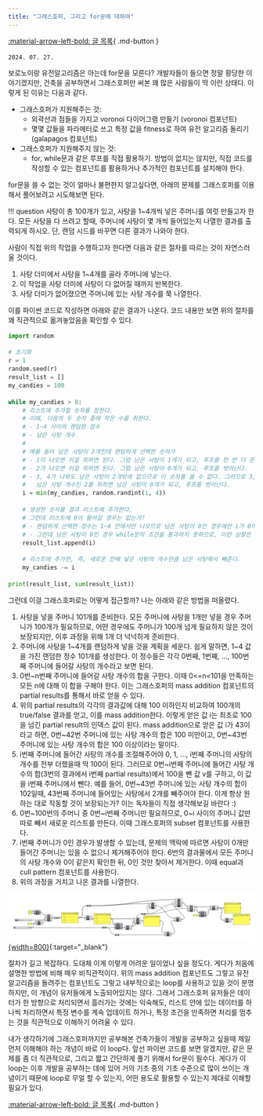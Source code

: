 ```yaml
---
title: "그래스호퍼, 그리고 for문에 대하여"
---
```


[:material-arrow-left-bold: 글 목록](../index.md){ .md-button }

`2024. 07. 27.`

보로노이랑 유전알고리즘은 아는데 for문을 모른다? 개발자들이 들으면 정말 황당한 이야기겠지만, 건축을 공부하면서 그래스호퍼만 써본 꽤 많은 사람들이 딱 이런 상태다. 이렇게 된 이유는 다음과 같다.

- 그래스호퍼가 지원해주는 것:
    - 외곽선과 점들을 가지고 voronoi 다이어그램 만들기 (voronoi 컴포넌트)
    - 몇몇 값들을 파라메터로 쓰고 특정 값을 fitness로 하여 유전 알고리즘 돌리기 (galapagos 컴포넌트)
- 그래스호퍼가 지원해주지 않는 것:
    - for, while문과 같은 루프를 직접 활용하기. 방법이 없지는 않지만, 직접 코드를 작성할 수 있는 컴포넌트를 활용하거나 추가적인 컴포넌트를 설치해야 한다.

for문을 쓸 수 없는 것이 얼마나 불편한지 알고싶다면, 아래의 문제를 그래스호퍼를 이용해서 풀어보려고 시도해보면 된다.

!!! question
    사탕이 총 100개가 있고, 사탕을 1~4개씩 넣은 주머니를 여럿 만들고자 한다. 모든 사탕을 다 쓰려고 할때, 주머니에 사탕이 몇 개씩 들어있는지 나열한 결과를 출력되게 하시오. 단, 랜덤 시드를 바꾸면 다른 결과가 나와야 한다.

사람이 직접 위의 작업을 수행하고자 한다면 다음과 같은 절차를 따르는 것이 자연스러울 것이다.

1. 사탕 더미에서 사탕을 1~4개를 골라 주머니에 넣는다.
2. 이 작업을 사탕 더미에 사탕이 다 없어질 때까지 반복한다.
3. 사탕 더미가 없어졌으면 주머니에 있는 사탕 개수를 쭉 나열한다.

이를 파이썬 코드로 작성하면 아래와 같은 결과가 나온다. 코드 내용만 보면 위의 절차를 꽤 직관적으로 옮겨놓았음을 확인할 수 있다.
```python
import random

# 초기화
r = 1
random.seed(r)
result_list = []
my_candies = 100

while my_candies > 0:
    # 리스트에 추가할 숫자를 정한다.
    # 이때, 다음의 두 숫자 중에 작은 수를 취한다.
    # - 1~4 사이의 랜덤한 정수
    # - 남은 사탕 개수
    #
    # 예를 들어 남은 사탕이 2개인데 랜덤하게 선택한 숫자가
    # - 1이 나오면 이걸 취하면 된다. 그럼 남은 사탕이 1개가 되고, 루프를 한 번 더 돈다.
    # - 2가 나오면 이걸 취하면 된다. 그럼 남은 사탕이 0개가 되고, 루프를 벗어난다.
    # - 3, 4가 나와도 남은 사탕이 2개밖에 없으므로 이 숫자를 쓸 수 없다. 그러므로 3, 4 대신
    #   남은 사탕 개수인 2를 취하면 남은 사탕이 0개가 되고, 루프를 벗어난다.
    i = min(my_candies, random.randint(1, 4))

    # 생성한 숫자를 결과 리스트에 추가한다.
    # 그런데 리스트에 0이 들어갈 경우는 없는가?
    # - 랜덤하게 선택한 정수는 1~4 안에서만 나오므로 남은 사탕이 0인 경우에만 i가 0이 된다.
    # - 그런데 남은 사탕이 0인 경우 while문의 조건을 통과하지 못하므로, 이런 상황은 나오지 않는다.
    result_list.append(i)

    # 리스트에 추가한, 즉, 새로운 칸에 넣은 사탕의 개수만큼 남은 사탕에서 빼준다.
    my_candies -= i

print(result_list, sum(result_list))
```

그런데 이걸 그래스호퍼로는 어떻게 접근할까? 나는 아래와 같은 방법을 떠올렸다.

1. 사탕을 넣을 주머니 101개를 준비한다. 모든 주머니에 사탕을 1개만 넣을 경우 주머니가 100개가 필요하므로, 어떤 경우에도 주머니가 100개 넘게 필요하지 않은 것이 보장되지만, 이후 과정을 위해 1개 더 넉넉하게 준비한다.
2. 주머니에 사탕을 1~4개를 랜덤하게 넣을 것을 계획을 세운다. 쉽게 말하면, 1~4 값을 가진 랜덤한 정수 101개를 생성한다. 이 정수들은 각각 0번째, 1번째, ..., 100번째 주머니에 들어갈 사탕의 개수라고 보면 된다.
3. 0번~n번째 주머니에 들어갈 사탕 개수의 합을 구한다. 이때 0<=n<101을 만족하는 모든 n에 대해 이 합을 구해야 한다. 이는 그래스호퍼의 mass addition 컴포넌트의 partial results를 통해서 바로 얻을 수 있다.
4. 위의 partial results의 각각의 결과값에 대해 100 이하인지 비교하여 100개의 true/false 결과를 얻고, 이를 mass addition한다. 이렇게 얻은 값 i는 최초로 100을 넘긴 partial result의 인덱스 값이 된다. mass addition으로 얻은 값 i가 43이라고 하면, 0번~42번 주머니에 있는 사탕 개수의 합은 100 미만이고, 0번~43번 주머니에 있는 사탕 개수의 합은 100 이상이라는 말이다.
5. i번째 주머니에 들어간 사탕의 개수를 조절해주어야 0, 1, ..., i번째 주머니의 사탕의 개수를 전부 더했을때 딱 100이 된다. 그러므로 0번~i번째 주머니에 들어간 사탕 개수의 합(3번의 결과에서 i번째 partial results)에서 100을 뺀 값 v를 구하고, 이 값을 i번째 주머니에서 뺀다. 예를 들어, 0번~43번 주머니에 있는 사탕 개수의 합이 102일때, 43번째 주머니에 들어있는 사탕에서 2개를 빼주어야 한다. 이게 항상 원하는 대로 작동할 것이 보장되는가? 이는 독자들이 직접 생각해보길 바란다 :)
6. 0번~100번의 주머니 중 0번~i번째 주머니만 필요하므로, 0~i 사이의 주머니 값만 따로 빼서 새로운 리스트를 만든다. 이때 그래스호퍼의 subset 컴포넌트를 사용한다.
7. i번째 주머니가 0인 경우가 발생할 수 있는데, 문제의 맥락에 따르면 사탕이 0개만 들어간 주머니는 있을 수 없으니 제거해주어야 한다. 6번의 결과물에서 모든 주머니의 사탕 개수와 0이 같은지 확인한 뒤, 0인 것만 찾아서 제거한다. 이때 equal과 cull pattern 컴포넌트를 사용한다.
8. 위의 과정을 거치고 나온 결과를 나열한다.

[![gh-candies](../../../../assets/tools-and-tales/thoughts/2024/gh-candies.png){width=800}](../../../../assets/tools-and-tales/thoughts/2024/gh-candies.png){:target="_blank"}  

절차가 길고 복잡하다. 도대체 이게 이렇게 어려운 일이었나 싶을 정도다. 게다가 처음에 설명한 방법에 비해 매우 비직관적이다. 위의 mass addition 컴포넌트도 그렇고 유전 알고리즘을 돌려주는 컴포넌트도 그렇고 내부적으로는 loop를 사용하고 있을 것이 분명하지만, 이 개념이 유저들에게 노출되어있지는 않다. 그래서 그래스호퍼 유저들은 데이터가 한 방향으로 처리되면서 흘러가는 것에는 익숙해도, 리스트 안에 있는 데이터를 하나씩 처리하면서 특정 변수를 계속 업데이트 하거나, 특정 조건을 만족하면 처리를 멈추는 것을 직관적으로 이해하기 어려울 수 있다.

내가 생각하기에 그래스호퍼까지만 공부해본 건축가들이 개발을 공부하고 싶을때 제일 먼저 이해해야 하는 개념이 바로 이 loop다. 앞선 파이썬 코드를 보면 알겠지만, 같은 문제를 좀 더 직관적으로, 그리고 짧고 간단하게 풀기 위해서 for문이 필수다. 게다가 이 loop는 이후 개발을 공부하는 데에 있어 거의 기초 중의 기초 수준으로 많이 쓰이는 개념이기 때문에 loop로 무얼 할 수 있는지, 어떤 용도로 활용할 수 있는지 제대로 이해할 필요가 있다.

[:material-arrow-left-bold: 글 목록](../index.md){ .md-button }